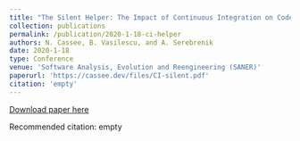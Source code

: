 ```yaml
---
title: "The Silent Helper: The Impact of Continuous Integration on Code Reviews"
collection: publications
permalink: /publication/2020-1-18-ci-helper
authors: N. Cassee, B. Vasilescu, and A. Serebrenik
date: 2020-1-18
type: Conference
venue: 'Software Analysis, Evolution and Reengineering (SANER)'
paperurl: 'https://cassee.dev/files/CI-silent.pdf'
citation: 'empty'
---
```


<a href='https://cassee.dev/files/CI-silent.pdf'>Download paper here</a>

Recommended citation: empty